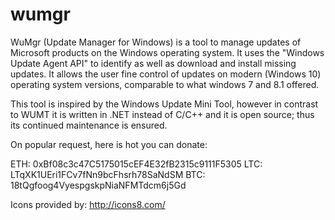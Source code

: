 # wumgr

WuMgr (Update Manager for Windows) is a tool to manage updates of Microsoft products on the Windows operating system.
It uses the "Windows Update Agent API" to identify as well as download and install missing updates.
It allows the user fine control of updates on modern (Windows 10) operating system versions, comparable to what windows 7 and 8.1 offered.

This tool is inspired by the Windows Update Mini Tool, however in contrast to WUMT it is written in .NET instead of C/C++ and it is open source; thus its continued maintenance is ensured.

On popular request, here is hot you can donate:

ETH: 0xBf08c3c47C5175015cEF4E32fB2315c9111F5305
LTC: LTqXK1UEri1FCv7fNn9bcFhsrh78SaNdSM
BTC: 18tQgfoog4VyespgskpNiaNFMTdcm6j5Gd



Icons provided by: http://icons8.com/
